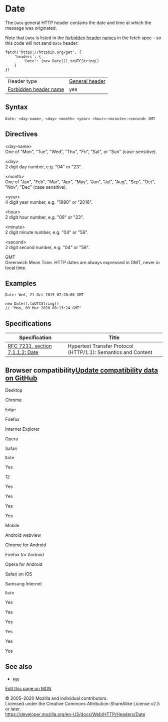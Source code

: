 Date
====

The `Date` general HTTP header contains the date and time at which the message was originated.

Note that `Date` is listed in the [forbidden header names](https://fetch.spec.whatwg.org/#forbidden-header-name) in the fetch spec - so this code will not send `Date` header:

    fetch('https://httpbin.org/get', {
        'headers': {
            'Date': (new Date()).toUTCString()
        }
    })

<table><tbody><tr class="odd"><td>Header type</td><td><a href="https://developer.mozilla.org/en-US/docs/Glossary/General_header">General header</a></td></tr><tr class="even"><td><a href="https://developer.mozilla.org/en-US/docs/Glossary/Forbidden_header_name">Forbidden header name</a></td><td>yes</td></tr></tbody></table>

Syntax
------

    Date: <day-name>, <day> <month> <year> <hour>:<minute>:<second> GMT

Directives
----------

&lt;day-name&gt;  
One of "Mon", "Tue", "Wed", "Thu", "Fri", "Sat", or "Sun" (case-sensitive).

&lt;day&gt;  
2 digit day number, e.g. "04" or "23".

&lt;month&gt;  
One of "Jan", "Feb", "Mar", "Apr", "May", "Jun", "Jul", "Aug", "Sep", "Oct", "Nov", "Dec" (case sensitive).

&lt;year&gt;  
4 digit year number, e.g. "1990" or "2016".

&lt;hour&gt;  
2 digit hour number, e.g. "09" or "23".

&lt;minute&gt;  
2 digit minute number, e.g. "04" or "59".

&lt;second&gt;  
2 digit second number, e.g. "04" or "59".

GMT  
Greenwich Mean Time. HTTP dates are always expressed in GMT, never in local time.

Examples
--------

    Date: Wed, 21 Oct 2015 07:28:00 GMT 

    new Date().toUTCString()
    // "Mon, 09 Mar 2020 08:13:24 GMT"

Specifications
--------------

<table><thead><tr class="header"><th>Specification</th><th>Title</th></tr></thead><tbody><tr class="odd"><td><a href="https://tools.ietf.org/html/rfc7231#section-7.1.1.2">RFC 7231, section 7.1.1.2: Date</a></td><td>Hypertext Transfer Protocol (HTTP/1.1): Semantics and Content</td></tr></tbody></table>

Browser compatibility<a href="https://github.com/mdn/browser-compat-data" class="bc-github-link">Update compatibility data on GitHub</a>
----------------------------------------------------------------------------------------------------------------------------------------

Desktop

<span class="bc-head-txt-label bc-head-icon-chrome">Chrome</span>

<span class="bc-head-txt-label bc-head-icon-edge">Edge</span>

<span class="bc-head-txt-label bc-head-icon-firefox">Firefox</span>

<span class="bc-head-txt-label bc-head-icon-ie">Internet Explorer</span>

<span class="bc-head-txt-label bc-head-icon-opera">Opera</span>

<span class="bc-head-txt-label bc-head-icon-safari">Safari</span>

`Date`

Yes

12

Yes

Yes

Yes

Yes

Mobile

<span class="bc-head-txt-label bc-head-icon-webview_android">Android webview</span>

<span class="bc-head-txt-label bc-head-icon-chrome_android">Chrome for Android</span>

<span class="bc-head-txt-label bc-head-icon-firefox_android">Firefox for Android</span>

<span class="bc-head-txt-label bc-head-icon-opera_android">Opera for Android</span>

<span class="bc-head-txt-label bc-head-icon-safari_ios">Safari on iOS</span>

<span class="bc-head-txt-label bc-head-icon-samsunginternet_android">Samsung Internet</span>

`Date`

Yes

Yes

Yes

Yes

Yes

Yes

See also
--------

-   [`Age`](age)

<a href="https://developer.mozilla.org/en-US/docs/Web/HTTP/Headers/Date$edit" class="_attribution-link">Edit this page on MDN</a>

© 2005–2020 Mozilla and individual contributors.  
Licensed under the Creative Commons Attribution-ShareAlike License v2.5 or later.  
<a href="https://developer.mozilla.org/en-US/docs/Web/HTTP/Headers/Date" class="_attribution-link">https://developer.mozilla.org/en-US/docs/Web/HTTP/Headers/Date</a>
